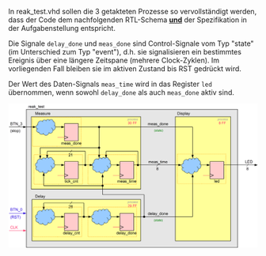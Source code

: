 In reak_test.vhd sollen die 3 getakteten Prozesse so vervollständigt werden, dass der Code dem nachfolgenden RTL-Schema <u>**und**</u> der Spezifikation in der Aufgabenstellung entspricht.

Die Signale `delay_done` und `meas_done` sind Control-Signale vom Typ "state" (im Unterschied zum Typ "event"), d.h. sie signalisieren ein bestimmtes Ereignis über eine längere Zeitspane (mehrere Clock-Zyklen). Im vorliegenden Fall bleiben sie im aktiven Zustand bis RST gedrückt wird.

Der Wert des Daten-Signals `meas_time` wird in das Register `led` übernommen, wenn sowohl `delay_done` als auch `meas_done` aktiv sind.



![reak-test_RTL](reak-test_RTL.png)